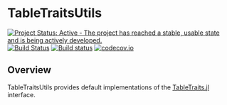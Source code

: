 # TableTraitsUtils

[![Project Status: Active - The project has reached a stable, usable state and is being actively developed.](http://www.repostatus.org/badges/latest/active.svg)](http://www.repostatus.org/#active)
[![Build Status](https://travis-ci.org/queryverse/TableTraitsUtils.jl.svg?branch=master)](https://travis-ci.org/queryverse/TableTraitsUtils.jl)
[![Build status](https://ci.appveyor.com/api/projects/status/581c52y9jheoryps/branch/master?svg=true)](https://ci.appveyor.com/project/queryverse/tabletraitsutils-jl/branch/master)
[![codecov.io](http://codecov.io/github/queryverse/TableTraitsUtils.jl/coverage.svg?branch=master)](http://codecov.io/github/queryverse/TableTraitsUtils.jl?branch=master)

## Overview

TableTraitsUtils provides default implementations of the
[TableTraits.jl](https://github.com/queryverse/TableTraits.jl) interface.
